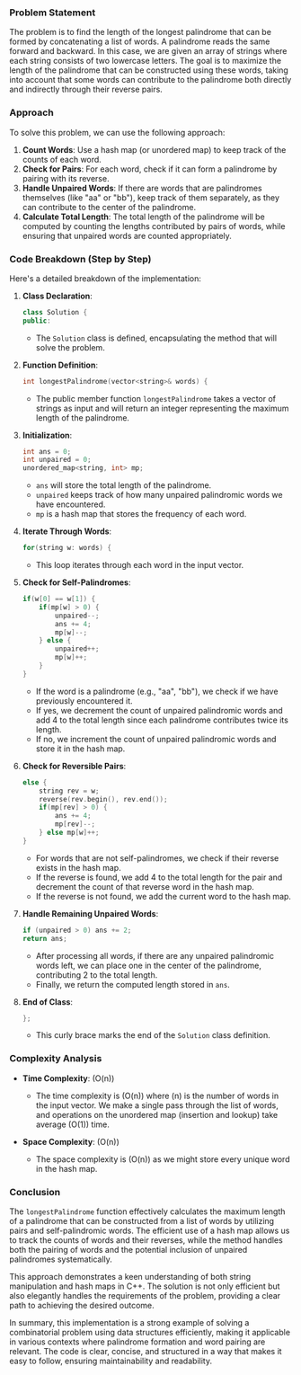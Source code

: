 ### Problem Statement

The problem is to find the length of the longest palindrome that can be formed by concatenating a list of words. A palindrome reads the same forward and backward. In this case, we are given an array of strings where each string consists of two lowercase letters. The goal is to maximize the length of the palindrome that can be constructed using these words, taking into account that some words can contribute to the palindrome both directly and indirectly through their reverse pairs.

### Approach

To solve this problem, we can use the following approach:

1. **Count Words**: Use a hash map (or unordered map) to keep track of the counts of each word.
2. **Check for Pairs**: For each word, check if it can form a palindrome by pairing with its reverse. 
3. **Handle Unpaired Words**: If there are words that are palindromes themselves (like "aa" or "bb"), keep track of them separately, as they can contribute to the center of the palindrome.
4. **Calculate Total Length**: The total length of the palindrome will be computed by counting the lengths contributed by pairs of words, while ensuring that unpaired words are counted appropriately.

### Code Breakdown (Step by Step)

Here's a detailed breakdown of the implementation:

1. **Class Declaration**:
   ```cpp
   class Solution {
   public:
   ```
   - The `Solution` class is defined, encapsulating the method that will solve the problem.

2. **Function Definition**:
   ```cpp
   int longestPalindrome(vector<string>& words) {
   ```
   - The public member function `longestPalindrome` takes a vector of strings as input and will return an integer representing the maximum length of the palindrome.

3. **Initialization**:
   ```cpp
   int ans = 0;
   int unpaired = 0;
   unordered_map<string, int> mp;
   ```
   - `ans` will store the total length of the palindrome.
   - `unpaired` keeps track of how many unpaired palindromic words we have encountered.
   - `mp` is a hash map that stores the frequency of each word.

4. **Iterate Through Words**:
   ```cpp
   for(string w: words) {
   ```
   - This loop iterates through each word in the input vector.

5. **Check for Self-Palindromes**:
   ```cpp
   if(w[0] == w[1]) {
       if(mp[w] > 0) {
           unpaired--;
           ans += 4;
           mp[w]--;
       } else {
           unpaired++;
           mp[w]++;
       }
   }
   ```
   - If the word is a palindrome (e.g., "aa", "bb"), we check if we have previously encountered it.
   - If yes, we decrement the count of unpaired palindromic words and add 4 to the total length since each palindrome contributes twice its length.
   - If no, we increment the count of unpaired palindromic words and store it in the hash map.

6. **Check for Reversible Pairs**:
   ```cpp
   else {
       string rev = w;
       reverse(rev.begin(), rev.end());
       if(mp[rev] > 0) {
           ans += 4;
           mp[rev]--;
       } else mp[w]++;
   }
   ```
   - For words that are not self-palindromes, we check if their reverse exists in the hash map.
   - If the reverse is found, we add 4 to the total length for the pair and decrement the count of that reverse word in the hash map.
   - If the reverse is not found, we add the current word to the hash map.

7. **Handle Remaining Unpaired Words**:
   ```cpp
   if (unpaired > 0) ans += 2;
   return ans;
   ```
   - After processing all words, if there are any unpaired palindromic words left, we can place one in the center of the palindrome, contributing 2 to the total length.
   - Finally, we return the computed length stored in `ans`.

8. **End of Class**:
   ```cpp
   };
   ```
   - This curly brace marks the end of the `Solution` class definition.

### Complexity Analysis

- **Time Complexity**: \(O(n)\)
  - The time complexity is \(O(n)\) where \(n\) is the number of words in the input vector. We make a single pass through the list of words, and operations on the unordered map (insertion and lookup) take average \(O(1)\) time.

- **Space Complexity**: \(O(n)\)
  - The space complexity is \(O(n)\) as we might store every unique word in the hash map.

### Conclusion

The `longestPalindrome` function effectively calculates the maximum length of a palindrome that can be constructed from a list of words by utilizing pairs and self-palindromic words. The efficient use of a hash map allows us to track the counts of words and their reverses, while the method handles both the pairing of words and the potential inclusion of unpaired palindromes systematically.

This approach demonstrates a keen understanding of both string manipulation and hash maps in C++. The solution is not only efficient but also elegantly handles the requirements of the problem, providing a clear path to achieving the desired outcome.

In summary, this implementation is a strong example of solving a combinatorial problem using data structures efficiently, making it applicable in various contexts where palindrome formation and word pairing are relevant. The code is clear, concise, and structured in a way that makes it easy to follow, ensuring maintainability and readability.